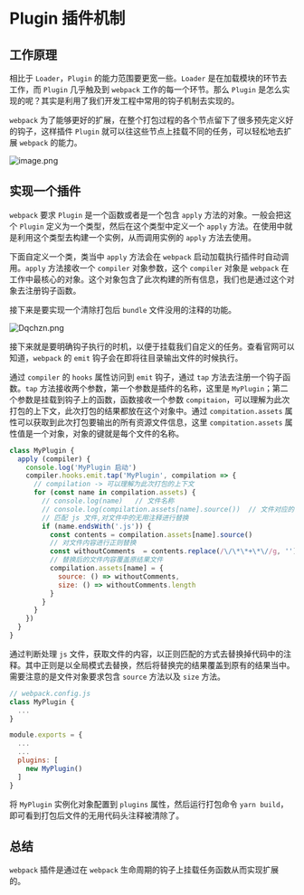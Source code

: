 # Plugin 插件机制

## 工作原理

相比于 `Loader`，`Plugin` 的能力范围要更宽一些。`Loader` 是在加载模块的环节去工作，而 `Plugin` 几乎触及到 `webpack` 工作的每一个环节。那么 `Plugin` 是怎么实现的呢？其实是利用了我们开发工程中常用的钩子机制去实现的。

`webpack` 为了能够更好的扩展，在整个打包过程的各个节点留下了很多预先定义好的钩子，这样插件 `Plugin` 就可以往这些节点上挂载不同的任务，可以轻松地去扩展 `webpack` 的能力。

![image.png](https://i.loli.net/2020/11/24/tTbVJ6Hu3lWm8xA.png)

## 实现一个插件

`webpack` 要求 `Plugin` 是一个函数或者是一个包含 `apply` 方法的对象。一般会把这个 `Plugin` 定义为一个类型，然后在这个类型中定义一个 `apply` 方法。在使用中就是利用这个类型去构建一个实例，从而调用实例的 `apply` 方法去使用。

下面自定义一个类，类当中 `apply` 方法会在 `webpack` 启动加载执行插件时自动调用。`apply` 方法接收一个 `compiler` 对象参数，这个 `compiler` 对象是 `webpack` 在工作中最核心的对象。这个对象包含了此次构建的所有信息，我们也是通过这个对象去注册钩子函数。

接下来是要实现一个清除打包后 `bundle` 文件没用的注释的功能。

![Dqchzn.png](https://s3.ax1x.com/2020/12/04/Dqchzn.png)

接下来就是要明确钩子执行的时机，以便于挂载我们自定义的任务。查看官网可以知道，`webpack` 的 `emit` 钩子会在即将往目录输出文件的时候执行。

通过 `compiler` 的 `hooks` 属性访问到 `emit` 钩子，通过 `tap` 方法去注册一个钩子函数。`tap` 方法接收两个参数，第一个参数是插件的名称，这里是 `MyPlugin`；第二个参数是挂载到钩子上的函数，函数接收一个参数 `compitaion`，可以理解为此次打包的上下文，此次打包的结果都放在这个对象中。通过 `compitation.assets` 属性可以获取到此次打包要输出的所有资源文件信息，这里 `compitation.assets` 属性值是一个对象，对象的键就是每个文件的名称。

```javascript
class MyPlugin {
  apply (compiler) {
    console.log('MyPlugin 启动')
    compiler.hooks.emit.tap('MyPlugin', compilation => {
      // compilation -> 可以理解为此次打包的上下文
      for (const name in compilation.assets) {
        // console.log(name)   // 文件名称
        // console.log(compilation.assets[name].source())  // 文件对应的内容
        // 匹配 js 文件,对文件中的无用注释进行替换
        if (name.endsWith('.js')) {
          const contents = compilation.assets[name].source()
          // 对文件内容进行正则替换
          const withoutComments  = contents.replace(/\/\*\*+\*\//g, '')
          // 替换后的文件内容覆盖原结果文件
          compilation.assets[name] = {
            source: () => withoutComments,
            size: () => withoutComments.length
          }
        }
      }
    })
  }
}
```

通过判断处理 `js` 文件，获取文件的内容，以正则匹配的方式去替换掉代码中的注释。其中正则是以全局模式去替换，然后将替换完的结果覆盖到原有的结果当中。需要注意的是文件对象要求包含 `source` 方法以及 `size` 方法。

```javascript
// webpack.config.js
class MyPlugin {
  ...
}

module.exports = {
  ...
  ...
  plugins: [
    new MyPlugin()
  ]
}
```

将 `MyPlugin` 实例化对象配置到 `plugins` 属性，然后运行打包命令 `yarn build`，即可看到打包后文件的无用代码头注释被清除了。

## 总结

`webpack` 插件是通过在 `webpack` 生命周期的钩子上挂载任务函数从而实现扩展的。
